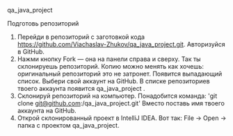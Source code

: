qa_java_project 

Подготовь репозиторий
1. Перейди в репозиторий с заготовкой кода https://github.com/Viachaslav-Zhukov/qa_java_project.git. Авторизуйся в GitHub.
2. Нажми кнопку Fork — она на панели справа и сверху. Так ты склонируешь
репозиторий. Копию можно менять как хочешь: оригинальный репозиторий это не
затронет.
Появится выпадающий список. Выбери свой аккаунт на GitHub.
В списке репозиториев твоего аккаунта появится qa_java_project .
4. Склонируй репозиторий на компьютер.
Понадобится команда:
'git clone git@github.com:<username>/qa_java_project.git'
Вместо <username> поставь имя твоего аккаунта на GitHub.
5. Открой склонированный проект в IntelliJ IDEA. Вот так: File → Open → папка
с проектом qa_java_project.


